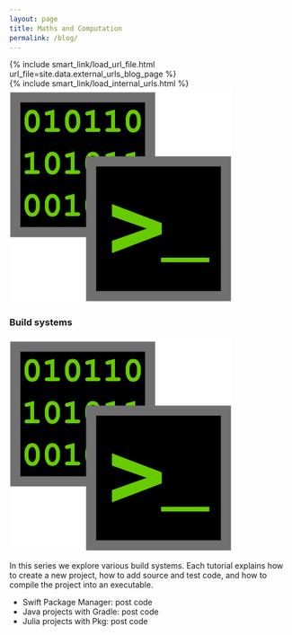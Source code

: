 ```yaml
---
layout: page
title: Maths and Computation
permalink: /blog/
---
```


<div>
{% include smart_link/load_url_file.html url_file=site.data.external_urls_blog_page %}
</div>

<div>
{% include smart_link/load_internal_urls.html %}
</div>

<div class="series-container series-section" id="buildsystems">
    <div class="series-top-layer">
        <div class="series-picture">
            <img src="/assets/images/blog_icons/icon_build_series_bin.png" alt="Build systems">
        </div>
        <div class="series-explanation">
            <h3>Build systems</h3>
            <div class="series-picture-mobile">
                <img src="/assets/images/blog_icons/icon_build_series_bin.png" alt="Build systems">
            </div>
            <p>In this series we explore various build systems. Each tutorial explains how to create a new project, how to add source and test code, and how to compile the project into an executable.</p>
            <ul>
                <li>Swift Package Manager:
                    <smart-link linkType="int" linkId="swift_package_manager">post</smart-link>
                    <smart-link linkType="ext" linkId="buildsystems_swift_code">code</smart-link></li>
                <li>Java projects with Gradle: 
                    <smart-link linkType="int" linkId="gradle">post</smart-link>
                    <smart-link linkType="ext" linkId="buildsystems_gradle_code">code</smart-link></li>
                <li>Julia projects with Pkg: 
                    <smart-link linkType="int" linkId="julia_pkg">post</smart-link>
                    <smart-link linkType="ext" linkId="buildsystems_julia_code">code</smart-link></li>
            </ul>
        </div>
    </div>
    <!-- <div class="series-post-list">

    </div> -->
</div>

<div class="series-container series-section" id="linear_algebra_swift">
    <div class="series-top-layer">
        <div class="series-picture">
            <img src="/assets/images/blog_icons/icon_linalg_swift.png" alt="Linear algebra in Swift">
        </div>
        <div class="series-explanation">
            <h3>Linear algebra using Swift</h3>
            <div class="series-picture-mobile">
                <img src="/assets/images/blog_icons/icon_linalg_swift.png" alt="Linear algebra in Swift">
            </div>
            <p>We cover multiple topics in linear algebra. In each tutorial we first explore the theory behind a technique, and afterwards we implement it using the Swift programming language.</p>
            <ul>
                <li>Matrix class:
                    <smart-link linkType="int" linkId="linalg_matrix_class">post</smart-link>
                    <smart-link linkType="ext" linkId="linalg_swift_matrix_code">code</smart-link></li>
                <li>Cramer's rule:
                    <smart-link linkType="int" linkId="cramers_rule">post</smart-link>
                    <smart-link linkType="ext" linkId="linalg_swift_cramer_code">code</smart-link></li>
            </ul>
        </div>
    </div>
</div>

<div class="series-container series-section" id="cordic">
    <div class="series-top-layer">
        <div class="series-picture">
            <img src="/assets/images/blog_icons/icon_cordic.png" alt="CORDIC">
        </div>
        <div class="series-explanation">
            <h3>CORDIC</h3>
            <div class="series-picture-mobile">
                <img src="/assets/images/blog_icons/icon_cordic.png" alt="CORDIC">
            </div>
            <p>The articles below cover various aspects of the CORDIC algorithm. We cover both the theory and the practical implementation of the algorithm. Due to the strong link with trigonometry, we also provide visualisations.</p>
            <ul>
                <li>Sine and Cosine using CORDIC: 
                    <smart-link linkType="int" linkId="cordic_trig_theory">post</smart-link></li>
                <li>Implementing CORDIC in Python: 
                    <smart-link linkType="int" linkId="cordic_trig_python">post</smart-link>
                    <smart-link linkType="ext" linkId="cordic_trig_python_code">code</smart-link></li>
                <li>Visualising CORDIC in Python: 
                    <smart-link linkType="int" linkId="cordic_trig_viz_python">post</smart-link>
                    <smart-link linkType="ext" linkId="cordic_trig_viz_code">code</smart-link></li>
            </ul>
        </div>
    </div>
</div>

<div class="series-container series-section" id="ode_numeric">
    <div class="series-top-layer">
        <div class="series-picture">
            <img src="/assets/images/blog_icons/num_ode_icon_vector_field.png" alt="ode_numeric">
        </div>
        <div class="series-explanation">
            <h3>Numerical methods for ODEs</h3>
            <div class="series-picture-mobile">
                <img src="" alt="ode_numeric">
            </div>
            <p>We explore different methods to numerically solve ordinary differential equations, covering both theory and implementations.</p>
            <ul>
                <li>Intro + Forward Euler's method: 
                    <smart-link linkType="int" linkId="forward_euler">post</smart-link>
                    <smart-link linkType="ext" linkId="num_ode_code">code</smart-link></li>
            </ul>
        </div>
    </div>
</div>
